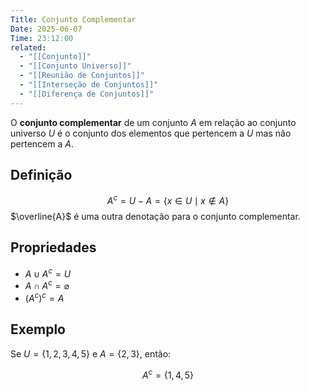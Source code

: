 ```yaml
---
Title: Conjunto Complementar
Date: 2025-06-07
Time: 23:12:00
related:
  - "[[Conjunto]]"
  - "[[Conjunto Universo]]"
  - "[[Reunião de Conjuntos]]"
  - "[[Interseção de Conjuntos]]"
  - "[[Diferença de Conjuntos]]"
---
```


O **conjunto complementar** de um conjunto $A$ em relação ao conjunto universo $U$ é o conjunto dos elementos que pertencem a $U$ mas não pertencem a $A$.

## Definição

$$
A^c = U - A = \{ x \in U \mid x \notin A \}
$$
$\overline{A}$ é uma outra denotação para o conjunto complementar.

## Propriedades

- $A \cup A^c = U$
- $A \cap A^c = \varnothing$
- $(A^c)^c = A$

## Exemplo

Se $U = \{1,2,3,4,5\}$ e $A = \{2,3\}$, então:

$$
A^c = \{1,4,5\}
$$
